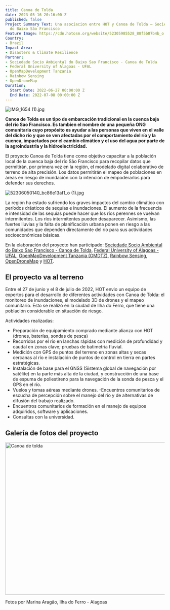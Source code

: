 ```yaml
---
title: Canoa de Tolda
date: 2023-05-16 20:16:00 Z
published: false
Project Summary Text: Una asociacion entre HOT y Canoa de Tolda – Sociedade Socioambiental
  do Baixo São Francisco
Feature Image: https://cdn.hotosm.org/website/52305985528_88f5b87b4b_o.jpg
Country:
- Brazil
Impact Area:
- Disasters & Climate Resilience
Partner:
- Sociedade Socio Ambiental do Baixo Sao Francisco - Canoa de Tolda
- Federal University of Alagoas - UFAL
- OpenMapDevelopment Tanzania
- Rainbow Sensing
- OpenDroneMap
Duration:
  Start Date: 2022-06-27 00:00:00 Z
  End Date: 2022-07-08 00:00:00 Z
---
```


![IMG_1654 (1).jpg](https://cdn.hotosm.org/website/IMG_1654+(1).jpg)

**Canoa de Tolda es un tipo de embarcación tradicional en la cuenca baja del río Sao Francisco. Es tambien el nombre de una pequeña ONG comunitaria cuyo propósito es ayudar a las personas que viven en el valle del dicho río y que se ven afectadas por el comportamiento del río y la cuenca, impactados por el cambio climático y el uso del agua por parte de la agroindustria y la hidroelectricidad.**

El proyecto Canoa de Tolda tiene como objetivo capacitar a la población local de la cuenca baja del río São Francisco para recopilar datos que permitirán, por primera vez en la región, el modelado digital colaborativo de terreno de alta precisión. Los datos permitirán el mapeo de poblaciones en áreas en riesgo de inundación con la intención de empoderarlos para defender sus derechos.

![52306050140_bc86e13af1_o (1).jpg](https://cdn.hotosm.org/website/52306050140_bc86e13af1_o+(1).jpg)

La región ha estado sufriendo los graves impactos del cambio climático con períodos drásticos de sequías e inundaciones. El aumento de la frecuencia e intensidad de las sequías puede hacer que los ríos perennes se vuelvan intermitentes. Los ríos intermitentes pueden desaparecer. Asimismo, las fuertes lluvias y la falta de planificación urbana ponen en riesgo a las comunidades que dependen directamente del río para sus actividades socioeconómicas básicas.

En la elaboración del proyecto han participado: [Sociedade Socio Ambiental do Baixo Sao Francisco - Canoa de Tolda](https://canoadetolda.org.br/), [Federal University of Alagoas - UFAL](https://ufal.br/), [OpenMapDevelopment Tanzania (OMDTZ)](https://www.omdtz.or.tz/), [Rainbow Sensing](https://rainbowsensing.com/), [OpenDroneMap](https://opendronemap.org/) y [HOT](https://www.hotosm.org/).

## El proyecto va al terreno

Entre el 27 de junio y el 8 de julio de 2022, HOT envio un equipo de expertos para el desarrollo de diferentes actividades con Canoa de Tolda: el monitoreo de inundaciones, el modelado 3D de drones y el mapeo comunitario. Esto se realizó en la ciudad de Ilha do Ferro, que tiene una población considerable en situación de riesgo.

Actividades realizadas:

* Preparación de equipamiento comprado mediante alianza con HOT (drones, baterías, sondas de pesca)
* Recorridos por el río en lanchas rápidas con medición de profundidad y caudal en zonas clave; pruebas de batimetría fluvial.
* Medición con GPS de puntos del terreno en zonas altas y secas cercanas al río e instalación de puntos de control en tierra en partes estratégicas.
* Instalación de base para el GNSS (Sistema global de navegación por satélite) en la parte más alta de la ciudad, y construcción de una base de espuma de poliestireno para la navegación de la sonda de pesca y el GPS en el río.
* Vuelos y tomas aéreas mediante drones. -Encuentros comunitarios de escucha de percepción sobre el manejo del río y de alternativas de difusión del trabajo realizado.
* Encuentros comunitarios de formación en el manejo de equipos adquiridos, software y aplicaciones.
* Consultas con la universidad.

## Galería de fotos del proyecto
<a data-flickr-embed="true" data-header="true" data-footer="true" href="https://www.flickr.com/photos/hotosm/albums/72177720301505895" title="Canoa de tolda"><img src="https://live.staticflickr.com/65535/52306048310_9970498f24_z.jpg" width="640" height="480" alt="Canoa de tolda"></a><script async src="//embedr.flickr.com/assets/client-code.js" charset="utf-8"></script>

Fotos por Marina Aragão, Ilha do Ferro - Alagoas